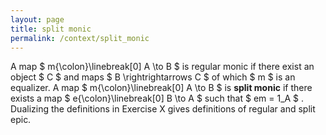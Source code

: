 ```yaml
---
layout: page
title: split monic
permalink: /context/split_monic
---
```

A map $ m{\colon}\linebreak[0] A \to B $ is regular monic if there exist an object $ C $ and maps $ B \rightrightarrows C $ of which $ m $ is an equalizer. A map $ m{\colon}\linebreak[0] A \to B $ is **split monic** if there exists a map $ e{\colon}\linebreak[0] B \to A $ such that $ em = 1_A $ . Dualizing the definitions in Exercise X gives definitions of regular and split epic.
